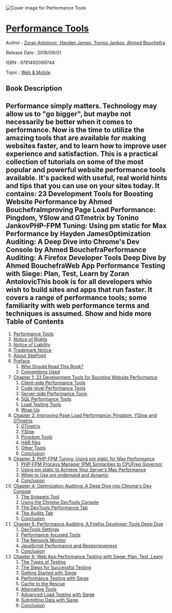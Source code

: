 ![Cover image for Performance Tools](https://imgdetail.ebookreading.net/cover/cover/20200215/EB9781492069744.jpg)

[Performance Tools](https://ebookreading.net/view/book/Performance+Tools-EB9781492069744_1.html "Performance Tools")
====================================================================================================================

Author : [Zoran Antolovic](https://ebookreading.net/search/author/Zoran+Antolovic),[ Hayden James](https://ebookreading.net/search/author/+Hayden+James),[ Tonino Jankov](https://ebookreading.net/search/author/+Tonino+Jankov),[ Ahmed Bouchefra](https://ebookreading.net/search/author/+Ahmed+Bouchefra)

Release Date : 2018/08/01

ISBN : 9781492069744

Topic : [Web & Mobile](https://ebookreading.net/search/category/web-mobile)

Book Description
-----------------

 Performance simply matters. Technology may allow us to "go bigger", but maybe not necessarily be better when it comes to performance. Now is the time to utilize the amazing tools that are available for making websites faster, and to learn how to improve user experience and satisfaction.
This is a practical collection of tutorials on some of the most popular and powerful website performance tools available. It's packed with useful, real world hints and tips that you can use on your sites today. It contains:
23 Development Tools for Boosting Website Performance by Ahmed BouchefraImproving Page Load Performance: Pingdom, YSlow and GTmetrix by Tonino JankovPHP-FPM Tuning: Using pm static for Max Performance by Hayden JamesOptimization Auditing: A Deep Dive into Chrome's Dev Console by Ahmed BouchefraPerformance Auditing: A Firefox Developer Tools Deep Dive by Ahmed BouchefraWeb App Performance Testing with Siege: Plan, Test, Learn by Zoran AntolovicThis book is for all developers whio wish to build sites and apps that run faster. It covers a range of performance tools; some familiarity with web performance terms and techniques is assumed. 
        Show and hide more                
Table of Contents
-----------------

1. [Performance Tools](https://ebookreading.net/view/book/Performance+Tools-EB9781492069744_1.html)
1. [Notice of Rights](https://ebookreading.net/view/book/Performance+Tools-EB9781492069744_1.html#sigil_toc_id_1)
1. [Notice of Liability](https://ebookreading.net/view/book/Performance+Tools-EB9781492069744_1.html#sigil_toc_id_2)
1. [Trademark Notice](https://ebookreading.net/view/book/Performance+Tools-EB9781492069744_1.html#sigil_toc_id_3)
1. [About SitePoint](https://ebookreading.net/view/book/Performance+Tools-EB9781492069744_1.html#sigil_toc_id_4)
1. [Preface](https://ebookreading.net/view/book/Performance+Tools-EB9781492069744_2.html)
    1. [Who Should Read This Book?](https://ebookreading.net/view/book/Performance+Tools-EB9781492069744_2.html#who-should-read-thi)
    1. [Conventions Used](https://ebookreading.net/view/book/Performance+Tools-EB9781492069744_2.html#preface-conventions)
1. [Chapter 1: 23 Development Tools for Boosting Website Performance](https://ebookreading.net/view/book/Performance+Tools-EB9781492069744_3.html)
    1. [Client-side Performance Tools](https://ebookreading.net/view/book/Performance+Tools-EB9781492069744_3.html#clientsideperforman)
    1. [Code-level Performance Tools](https://ebookreading.net/view/book/Performance+Tools-EB9781492069744_3.html#codelevelperformanc)
    1. [Server-side Performance Tools](https://ebookreading.net/view/book/Performance+Tools-EB9781492069744_3.html#serversideperforman)
    1. [SQL Performance Tools](https://ebookreading.net/view/book/Performance+Tools-EB9781492069744_3.html#sqlperformancetools)
    1. [Load Testing Tools](https://ebookreading.net/view/book/Performance+Tools-EB9781492069744_3.html#loadtestingtools)
    1. [Wrap Up](https://ebookreading.net/view/book/Performance+Tools-EB9781492069744_3.html#wrapup)
1. [Chapter 2: Improving Page Load Performance: Pingdom, YSlow and GTmetrix](https://ebookreading.net/view/book/Performance+Tools-EB9781492069744_4.html)
    1. [GTmetrix](https://ebookreading.net/view/book/Performance+Tools-EB9781492069744_4.html#gtmetrix)
    1. [YSlow](https://ebookreading.net/view/book/Performance+Tools-EB9781492069744_4.html#yslow)
    1. [Pingdom Tools](https://ebookreading.net/view/book/Performance+Tools-EB9781492069744_4.html#pingdomtools)
    1. [HAR files](https://ebookreading.net/view/book/Performance+Tools-EB9781492069744_4.html#harfiles)
    1. [Other Tools](https://ebookreading.net/view/book/Performance+Tools-EB9781492069744_4.html#othertools)
    1. [Conclusion](https://ebookreading.net/view/book/Performance+Tools-EB9781492069744_4.html#conclusion)
1. [Chapter 3: PHP-FPM Tuning: Using pm static for Max Performance](https://ebookreading.net/view/book/Performance+Tools-EB9781492069744_5.html)
    1. [PHP-FPM Process Manager (PM) Similarities to CPUFreq Governor](https://ebookreading.net/view/book/Performance+Tools-EB9781492069744_5.html#phpfpmprocessmanage)
    1. [Using pm static to Achieve Your Server’s Max Performance](https://ebookreading.net/view/book/Performance+Tools-EB9781492069744_5.html#usingpmstatictoachi)
    1. [When to Use pm ondemand and dynamic](https://ebookreading.net/view/book/Performance+Tools-EB9781492069744_5.html#whentousepmondemand)
    1. [Conclusion](https://ebookreading.net/view/book/Performance+Tools-EB9781492069744_5.html#conclusion)
1. [Chapter 4: Optimization Auditing: A Deep Dive into Chrome&#39;s Dev Console](https://ebookreading.net/view/book/Performance+Tools-EB9781492069744_6.html)
    1. [The Snippets Tool](https://ebookreading.net/view/book/Performance+Tools-EB9781492069744_6.html#thesnippetstool)
    1. [Using the Chrome DevTools Console](https://ebookreading.net/view/book/Performance+Tools-EB9781492069744_6.html#usingthechromedevto)
    1. [The DevTools Performance Tab](https://ebookreading.net/view/book/Performance+Tools-EB9781492069744_6.html#thedevtoolsperforma)
    1. [The Audits Tab](https://ebookreading.net/view/book/Performance+Tools-EB9781492069744_6.html#theauditstab)
    1. [Conclusion](https://ebookreading.net/view/book/Performance+Tools-EB9781492069744_6.html#conclusion)
1. [Chapter 5: Performance Auditing: A Firefox Developer Tools Deep Dive](https://ebookreading.net/view/book/Performance+Tools-EB9781492069744_7.html)
    1. [DevTools Settings](https://ebookreading.net/view/book/Performance+Tools-EB9781492069744_7.html#devtoolssettings)
    1. [Performance-focused Tools](https://ebookreading.net/view/book/Performance+Tools-EB9781492069744_7.html#performancefocusedt)
    1. [The Network Monitor](https://ebookreading.net/view/book/Performance+Tools-EB9781492069744_7.html#thenetworkmonitor)
    1. [JavaScript Performance and Responsiveness](https://ebookreading.net/view/book/Performance+Tools-EB9781492069744_7.html#javascriptperforman)
    1. [Conclusion](https://ebookreading.net/view/book/Performance+Tools-EB9781492069744_7.html#conclusion)
1. [Chapter 6: Web App Performance Testing with Siege: Plan, Test, Learn](https://ebookreading.net/view/book/Performance+Tools-EB9781492069744_8.html)
    1. [The Types of Testing](https://ebookreading.net/view/book/Performance+Tools-EB9781492069744_8.html#thetypesoftesting)
    1. [The Steps for Successful Testing](https://ebookreading.net/view/book/Performance+Tools-EB9781492069744_8.html#thestepsforsuccessf)
    1. [Getting Started with Siege](https://ebookreading.net/view/book/Performance+Tools-EB9781492069744_8.html#gettingstartedwiths)
    1. [Performance Testing with Siege](https://ebookreading.net/view/book/Performance+Tools-EB9781492069744_8.html#performancetestingw)
    1. [Cache to the Rescue](https://ebookreading.net/view/book/Performance+Tools-EB9781492069744_8.html#cachetotherescue)
    1. [Alternative Tools](https://ebookreading.net/view/book/Performance+Tools-EB9781492069744_8.html#alternativetools)
    1. [Advanced Load Testing with Siege](https://ebookreading.net/view/book/Performance+Tools-EB9781492069744_8.html#advancedloadtesting)
    1. [Submitting Data with Siege](https://ebookreading.net/view/book/Performance+Tools-EB9781492069744_8.html#submittingdatawiths)
    1. [Conclusion](https://ebookreading.net/view/book/Performance+Tools-EB9781492069744_8.html#conclusion)

